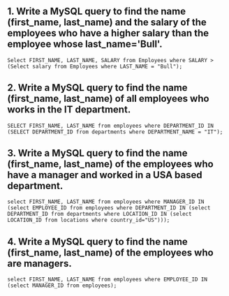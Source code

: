 ## 1. Write a MySQL query to find the name (first_name, last_name) and the salary of the employees who have a higher salary than the employee whose last_name='Bull'.
`Select FIRST_NAME, LAST_NAME, SALARY from Employees where SALARY > (Select salary from Employees where LAST_NAME = "Bull");`

## 2. Write a  MySQL query to find the name (first_name, last_name) of all employees who works in the IT department.
`SELECT FIRST_NAME, LAST_NAME from employees where DEPARTMENT_ID IN (SELECT DEPARTMENT_ID from departments where DEPARTMENT_NAME = "IT");`

## 3. Write a  MySQL query to find the name (first_name, last_name) of the employees who have a manager and worked in a USA based department.
`select FIRST_NAME, LAST_NAME from employees where MANAGER_ID IN (select EMPLOYEE_ID from employees where DEPARTMENT_ID IN (select DEPARTMENT_ID from departments where LOCATION_ID IN (select LOCATION_ID from locations where country_id="US")));`

## 4. Write a  MySQL query to find the name (first_name, last_name) of the employees who are managers.
`select FIRST_NAME, LAST_NAME from employees where EMPLOYEE_ID IN (select MANAGER_ID from employees);`